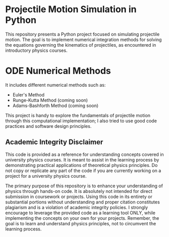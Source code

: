 # Projectile Motion Simulation in Python

This repository presents a Python project focused on simulating projectile motion. The goal is to implement numerical integration methods for solving the equations governing the kinematics of projectiles, as encountered in introductory physics courses. 

# ODE Numerical Methods

It includes different numerical methods such as:

- Euler's Method
- Runge-Kutta Method (coming soon)
- Adams-Bashforth Method (coming soon)

This project is handy to explore the fundamentals of projectile motion through this computational implementation; I also tried to use good code practices and software design principles. 

## Academic Integrity Disclaimer

This code is provided as a reference for understanding concepts covered in university physics courses. It is meant to assist in the learning process by demonstrating practical applications of theoretical physics principles. Do not copy or replicate any part of the code if you are currently working on a project for a university physics course. 

The primary purpose of this repository is to enhance your understanding of physics through hands-on code. It is absolutely not intended for direct submission in coursework or projects. Using this code in its entirety or substantial portions without understanding and proper citation constitutes plagiarism and is a violation of academic integrity policies. I strongly encourage to leverage the provided code as a learning tool ONLY, while implementing the concepts on your own for your projects. Remember, the goal is to learn and understand physics principles, not to circumvent the learning process.